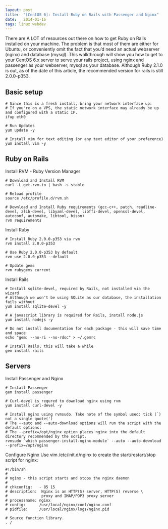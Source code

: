 ```yaml
---
layout: post
title:  "[CentOS 6]: Install Ruby on Rails with Passenger and Nginx"
date:   2014-01-16
tags: linux webdev
---
```

There are A LOT of resources out there on how to get Ruby on Rails installed on your machine. The problem is that most of them are either for Ubuntu, or conveniently omit the fact that you’d need an actual webserver (nginx) and database (mysql). This walkthrough will show you how to get to your CentOS 6.x server to serve your rails project, using nginx and passenger as your webserver, mysql as your database. Although Ruby 2.1.0 is out, as of the date of this article, the recommended version for rails is still 2.0.0-p353.

Basic setup
-----------

    # Since this is a fresh install, bring your network interface up:
    # If you're on a VPS, the static network interface may already be up and configured with a static IP.
    ifup eth0

    # Run Updates
    yum update -y

    # Install vim for text editing (or any text editor of your preference)
    yum install vim -y

Ruby on Rails
-------------

Install RVM - Ruby Version Manager

    # Download and Install RVM
    curl -L get.rvm.io | bash -s stable

    # Reload profile
    source /etc/profile.d/rvm.sh

    # Download and Install Ruby requirements (gcc-c++, patch, readline-devel, zlib-devel, libyaml-devel, libffi-devel, openssl-devel, autoconf, automake, libtool, bison)
    rvm requirements

Install Ruby

    # Install Ruby 2.0.0-p353 via rvm
    rvm install 2.0.0-p353

    # Use Ruby 2.0.0-p353 by default
    rvm use 2.0.0-p353 --default

    # Update gems
    rvm rubygems current

Install Rails

    # Install sqlite-devel, required by Rails, not installed via the wizard
    # Although we won't be using SQLite as our database, the installation fails without
    yum install sqlite-devel -y

    # A javascript library is required for Rails, install node.js
    yum install nodejs -y

    # Do not install documentation for each package - this will save time and space
    echo "gem: --no-ri --no-rdoc" > ~/.gemrc

    # Install Rails, this will take a while
    gem install rails

Servers
-------

Install Passenger and Nginx

    # Install Passenger
    gem install passenger

    # Curl-devel is requred to download nginx using rvm
    yum install curl-devel -y

    # Install nginx using rvmsudo. Take note of the symbol used: tick (`) not a single quote(')
    # The --auto and --auto-download options will run the script with the default options:
    # The --prefix=/opt/nginx option places nginx into the default directory recommended by the script. 
    rvmsudo `which passenger-install-nginx-module` --auto --auto-download --prefix=/opt/nginx

Configure Nginx Use vim /etc/init.d/nginx to create the start/restart/stop script for nginx:

    #!/bin/sh
    #
    # nginx - this script starts and stops the nginx daemon
    #
    # chkconfig:   - 85 15 
    # description:  Nginx is an HTTP(S) server, HTTP(S) reverse \
    #               proxy and IMAP/POP3 proxy server
    # processname: nginx
    # config:      /usr/local/nginx/conf/nginx.conf
    # pidfile:     /usr/local/nginx/logs/nginx.pid

    # Source function library.
    . /
